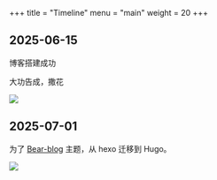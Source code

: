 +++
title = "Timeline"
menu = "main"
weight = 20
+++


## 2025-06-15

博客搭建成功

大功告成，撒花

![](https://img.liangmouyin.com/2025/06/a14e7fd2eb5a7d2383dda7e28cb52c61.{ext})

## 2025-07-01

为了 [Bear-blog](https://github.com/janraasch/hugo-bearblog) 主题，从 hexo 迁移到 Hugo。

![](https://img.liangmouyin.com/2025/07/aab5c5d656839734196f71dc4dc6991c.png)
